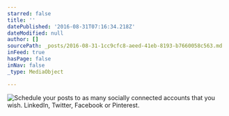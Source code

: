 ```yaml
---
starred: false
title: ''
datePublished: '2016-08-31T07:16:34.218Z'
dateModified: null
author: []
sourcePath: _posts/2016-08-31-1cc9cfc8-aeed-41eb-8193-b7660058c563.md
inFeed: true
hasPage: false
inNav: false
_type: MediaObject

---
```

![Schedule your posts to as many socially connected accounts that you wish. LinkedIn, Twitter, Facebook or Pinterest. ](https://the-grid-user-content.s3-us-west-2.amazonaws.com/43e73215-4fa0-419f-b624-1ee377352ccc.jpg)